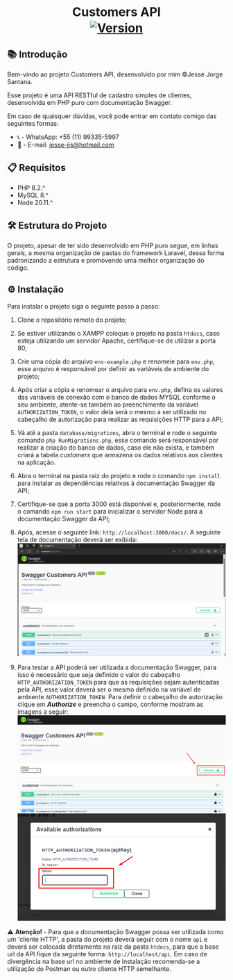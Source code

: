 <p align="center">
    <h1 align="center">
        <span>Customers API</span><br/>
        <a href="https://github.com/Projetos-Crescer/zig-app"><img align="center" alt="Version" src="https://img.shields.io/badge/Versão-1.0-blue"></a>
    </h1>
</p>

## 📚 Introdução
Bem-vindo ao projeto Customers API, desenvolvido por mim ©Jessé Jorge Santana.

Esse projeto é uma API RESTful de cadastro simples de clientes, desenvolvida em PHP puro com documentação Swagger. 

Em caso de quaisquer dúvidas, você pode entrar em contato comigo das seguintes formas:

* 📞 - WhatsApp: +55 (11) 99335-5997
* 📧 - E-mail: jesse-jjs@hotmail.com

## 📋 Requisitos
- PHP 8.2.^
- MySQL 8.^
- Node 20.11.^

## 🛠️ Estrutura do Projeto
O projeto, apesar de ter sido desenvolvido em PHP puro segue, em linhas gerais, a mesma organização de pastas do framework Laravel, dessa forma padronizando a estrutura e promovendo uma melhor organização do código.

## ⚙️ Instalação
Para instalar o projeto siga o seguinte passo a passo:

1. Clone o repositório remoto do projeto;

2. Se estiver utilizando o XAMPP coloque o projeto na pasta `htdocs`, caso esteja utilizando um servidor Apache, certifique-se de utilizar a porta 80;

3. Crie uma cópia do arquivo `env-example.php` e renomeie para `env.php`, esse arquivo é responsável por definir as variáveis de ambiente do projeto;

4. Após criar a cópia e renomear o arquivo para `env.php`, defina os valores das variáveis de conexão com o banco de dados MYSQL conforme o seu ambiente, atente-se também ao preenchimento da variável `AUTHORIZATION_TOKEN`, o valor dela será o mesmo a ser utilizado no cabeçalho de autorização para realizar as requisições HTTP para a API;

5. Vá até a pasta `database/migrations`, abra o terminal e rode o seguinte comando `php RunMigrations.php`, esse comando será responsável por realizar a criação do banco de dados, caso ele não exista, e também criará a tabela *customers* que armazena os dados relativos aos clientes na aplicação.


6. Abra o terminal na pasta raiz do projeto e rode o comando `npm install` para instalar as dependências relativas à documentação Swagger da API;

7. Certifique-se que a porta 3000 está disponível e, posteriormente, rode o comando `npm run start` para inicializar o servidor Node para a documentação Swagger da API;

8. Após, acesse o seguinte link: `http://localhost:3000/docs/`. A seguinte tela de documentação deverá ser exibida:
![Documentação Swagger](image/docs_homepage.png)

9. Para testar a API poderá ser utilizada a documentação Swagger, para isso é necessário que seja definido o valor do cabeçalho `HTTP_AUTHORIZATION_TOKEN` para que as requisições sejam autenticadas pela API, esse valor deverá ser o mesmo definido na variável de ambiente `AUTHORIZATION_TOKEN`. Para definir o cabeçalho de autorização clique em **_Authorize_** e preencha o campo, conforme mostram as imagens a seguir:
![Swagger Auth](image/docs_auth.png)
![Swagger Token](image/docs_token.png)

⚠️ **Atenção!** - Para que a documentação Swagger possa ser utilizada como um 'cliente HTTP', a pasta do projeto deverá seguir com o nome `api` e deverá ser colocada diretamente na raiz da pasta `htdocs`, para que a base url da API fique da seguinte forma: `http://localhost/api`. Em caso de divergência na base url no ambiente de instalação recomenda-se a utilização do Postman ou outro cliente HTTP semelhante.





